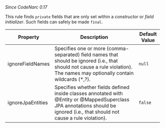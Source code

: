 
*Since CodeNarc 0.17*

This rule finds `private` fields that are only set within a *constructor* or *field initializer*.
Such fields can safely be made `final`.

| Property                    | Description            | Default Value    |
|-----------------------------|------------------------|------------------|
| ignoreFieldNames            | Specifies one or more (comma-separated) field names that should be ignored (i.e., that should not cause a rule violation). The names may optionally contain wildcards (*,?).  | `null` |
| ignoreJpaEntities           | Specifies whether fields defined inside classes annotated with @Entity or @MappedSuperclass JPA annotations should be ignored (i.e., that should not cause a rule violation). | `false` |
